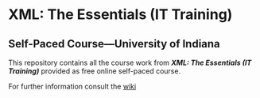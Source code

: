 # XML: The Essentials (IT Training)

## Self-Paced Course&mdash;University of Indiana

This repository contains all the course work from **_XML: The Essentials (IT Training)_** provided as free online self-paced course.

For further information consult the [wiki](./home)

